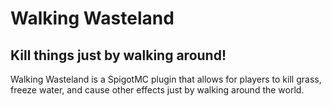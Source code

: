 # Walking Wasteland

## Kill things just by walking around!

Walking Wasteland is a SpigotMC plugin that allows for players to kill grass, freeze water, and cause other effects just by walking around the world.